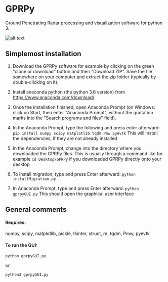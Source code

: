 # GPRPy
Ground Penetrating Radar processing and visualization software for python 3.

![alt text](https://github.com/NSGeophysics/GPRPy/blob/master/gprPy.png)

## Simplemost installation

1) Download the GPRPy software for example by clicking on the green "clone or download" 
button and then "Download ZIP". Save the file somewhere on your computer and extract the 
zip folder (typically by double-clicking on it).

2) Install anaconda python (the python 3.6 version) from https://www.anaconda.com/download/

3) Once the installation finished, open Anaconda Prompt (on Windows: click on Start, 
then enter "Anaconda Prompt", without the quotation marks into the 
"Search programs and files" field).

4) In the Anaconda Prompt, type the following and press enter afterward:
`pip install numpy scipy matplotlib tqdm Pmw pyevtk`
This will install the dependencies, if they are not already installed

5) In the Anaconda Prompt, change into the directory where you downloaded the GPRPy files.
This is usually through a command like for example
`cd Desktop\GPRPy`
if you downloaded GPRPy directly onto your desktop

6) To install migration, type and press Enter afterward:
`python installMigration.py`

7) In Anaconda Prompt, type and press Enter afterward:
`python gprpyGUI.py`
This should open the graphical user interface


## General comments

#### Requires:

numpy, scipy, matplotlib, pickle, tkinter, struct, re, tqdm, Pmw, pyevtk

#### To run the GUI:

`python gprpyGUI.py`

or

`python3 gprpyGUI.py`




